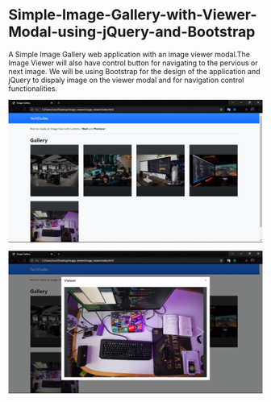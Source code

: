 # Simple-Image-Gallery-with-Viewer-Modal-using-jQuery-and-Bootstrap

A Simple Image Gallery web application with an image viewer modal.The Image Viewer will also have control button for navigating to the pervious or next image. We will be using Bootstrap for the design of the application and jQuery to dispaly image on the viewer modal and for navigation control functionalities.

![img](./image1.png)

![img](./image2.png) 

